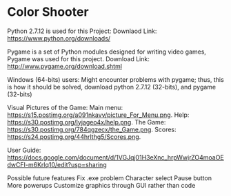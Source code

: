 # Color Shooter

Python 2.7.12 is used for this Project:
Downlaod Link: https://www.python.org/downloads/

Pygame is a set of Python modules designed for writing video games, Pygame was used for this project.
Download Link: http://www.pygame.org/download.shtml

Windows (64-bits) users:
 Might encounter problems with pygame; thus, this is how it should be solved, 
 download python 2.7.12 (32-bits), and pygame (32-bits)
 
Visual Pictures of the Game:
Main menu: https://s15.postimg.org/a091nkavv/picture_For_Menu.png.
Help: https://s30.postimg.org/lyjageo4x/help.png.
The Game: https://s30.postimg.org/784qgzecx/the_Game.png.
Scores: https://s24.postimg.org/44hrlthg5/Scores.png.

User Guide: https://docs.google.com/document/d/1VGJqj01H3eXnc_hrpWwjrZO4moaOEdwCFI-m6Krlq10/edit?usp=sharing

Possible future features
Fix .exe problem
Character select
Pause button
More powerups
Customize graphics through GUI rather than code 

 

 
 
